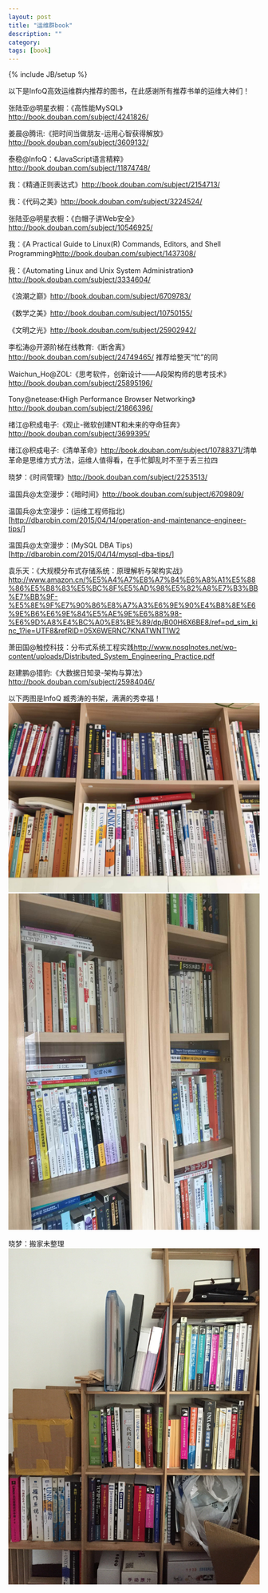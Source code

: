 ```yaml
---
layout: post
title: "运维群book"
description: ""
category: 
tags: [book]
---
```

{% include JB/setup %}

以下是InfoQ高效运维群内推荐的图书，在此感谢所有推荐书单的运维大神们！

张陆亚@明星衣橱：《高性能MySQL》<http://book.douban.com/subject/4241826/>

姜晨@腾讯:《把时间当做朋友-运用心智获得解放》<http://book.douban.com/subject/3609132/>

泰稳@InfoQ：《JavaScript语言精粹》<http://book.douban.com/subject/11874748/>

我：《精通正则表达式》<http://book.douban.com/subject/2154713/>

我：《代码之美》<http://book.douban.com/subject/3224524/>

张陆亚@明星衣橱：《白帽子讲Web安全》<http://book.douban.com/subject/10546925/>

我：《A Practical Guide to Linux(R) Commands, Editors, and Shell Programming》<http://book.douban.com/subject/1437308/>

我：《Automating Linux and Unix System Administration》<http://book.douban.com/subject/3334604/>

《浪潮之巅》<http://book.douban.com/subject/6709783/>

《数学之美》<http://book.douban.com/subject/10750155/>

《文明之光》<http://book.douban.com/subject/25902942/>

李松涛@开源阶梯在线教育:《断舍离》<http://book.douban.com/subject/24749465/> 推荐给整天“忙”的同

Waichun_Ho@ZOL:《思考软件，创新设计——A段架构师的思考技术》<http://book.douban.com/subject/25895196/>

Tony@netease:《High Performance Browser Networking》<http://book.douban.com/subject/21866396/>

绪江@积成电子:《观止-微软创建NT和未来的夺命狂奔》<http://book.douban.com/subject/3699395/>

绪江@积成电子:《清单革命》<http://book.douban.com/subject/10788371/>清单革命是思维方式方法，运维人值得看，在手忙脚乱时不至于丢三拉四

晓梦：《时间管理》<http://book.douban.com/subject/2253513/>

温国兵@太空漫步：《暗时间》<http://book.douban.com/subject/6709809/>

温国兵@太空漫步：(运维工程师指北)[http://dbarobin.com/2015/04/14/operation-and-maintenance-engineer-tips/]

温国兵@太空漫步：(MySQL DBA Tips)[http://dbarobin.com/2015/04/14/mysql-dba-tips/]

袁乐天：《大规模分布式存储系统：原理解析与架构实战》<http://www.amazon.cn/%E5%A4%A7%E8%A7%84%E6%A8%A1%E5%88%86%E5%B8%83%E5%BC%8F%E5%AD%98%E5%82%A8%E7%B3%BB%E7%BB%9F-%E5%8E%9F%E7%90%86%E8%A7%A3%E6%9E%90%E4%B8%8E%E6%9E%B6%E6%9E%84%E5%AE%9E%E6%88%98-%E6%9D%A8%E4%BC%A0%E8%BE%89/dp/B00H6X6BE8/ref=pd_sim_kinc_1?ie=UTF8&refRID=05X6WERNC7KNATWNT1W2>

萧田国@触控科技：分布式系统工程实践<http://www.nosqlnotes.net/wp-content/uploads/Distributed_System_Engineering_Practice.pdf>

赵建鹏@猎豹:《大数据日知录-架构与算法》<http://book.douban.com/subject/25984046/>


以下两图是InfoQ 臧秀涛的书架，满满的秀幸福！
![](/imgs/book1.jpg)
![](/imgs/book2.jpg)

晓梦：搬家未整理
![](/imgs/book3.jpg)

